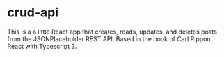 # crud-api
This is a a little React app that creates, reads, updates, and deletes posts from the JSONPlaceholder REST API.   Based in the book of Carl Rippon React with Typescript 3.
